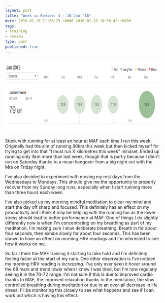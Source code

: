 ```yaml
---
layout: post
title: "Week in Review: 4 - 10 Jan '16"
date: 2016-01-10 11:08:23 +0000 2016-01-10 10:38:49 +0000
tags:
- training
- review
type: post
published: true
---
```


<a href="/assets/week-in-review-28Dec-3Jan16.png"><img alt="Week in Review: 28 Dec - 3 Jan '16" src="/assets/week-in-review-4-10-Jan16.png" width=840 height=240 class="center" /></a>

Stuck with running for at least an hour at MAF each time I run this week.  Originally had the aim of running 80km this week but then kicked myself for trying to get into that "I must run X kilometres this week" mindset.  Ended up running only 3km more than last week, though that is partly because I didn't run on Saturday thanks to a mean hangover from a big night out with the Mrs on Friday night.

I've also decided to experiment with moving my rest days from the Wednesdays to Mondays.  This should give me the opportunity to properly recover from my Sunday long runs, especially when I start running more than three hours each week.

I've also picked up my morning mindful meditation to clear my mind and start the day off sharp and focused. This definitely has an effect on my productivity and I think it may be helping with the running too as the lower stress should lead to better performance at MAF.  One of things I do slightly differently now is when I'm concentrating on my breathing as part of my meditation, I'm making sure I slow deliberate breathing.  Breath in for about four seconds, then exhale slowly for about four seconds.  This has been shown to have an effect on morning HRV readings and I'm interested to see how it works on me.

So far I think the MAF training it starting to take hold and I'm definitely feeling faster at the start of my runs.  One other observation is I've noticed my morning HRV reading is _increasing_.  I've only ever seen it hover around the 68 mark and trend lower when I knew I was tired, but I'm now regularly seeing it in the 70-72 range.  I'm not sure if this is due to improved cardio thanks to MAF, the improved relaxation thanks to the meditation, the slow controlled breathing during meditation or due to an over-all decrease in life stress.  I'll be monitoring this closely to see what happens and see if I can work out which is having this effect.
